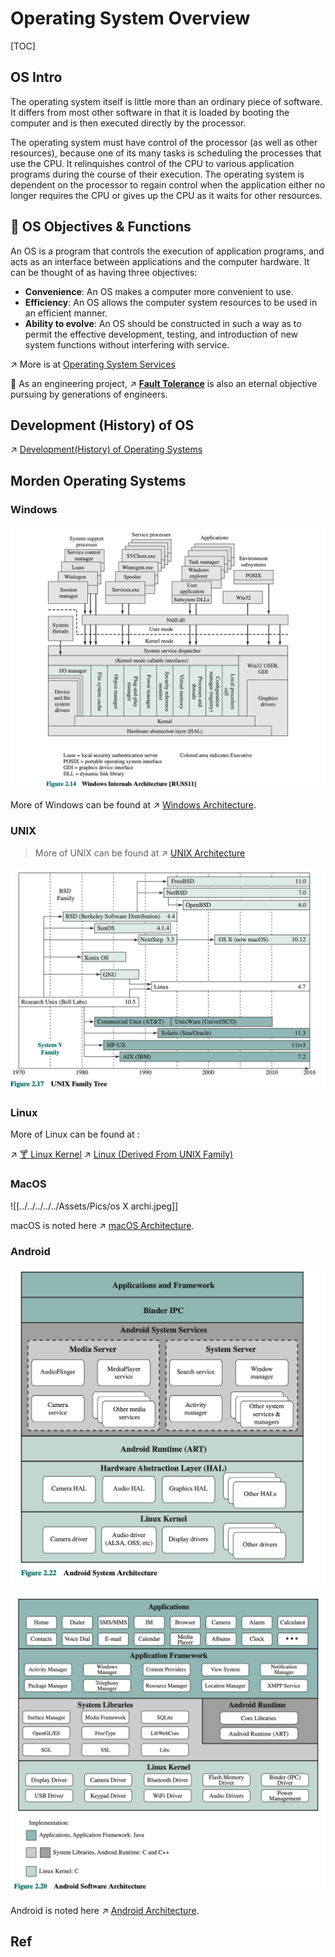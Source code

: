 # Operating System Overview

[TOC]



## OS Intro
The operating system itself is little more than an ordinary piece of software. It differs from most other software in that it is loaded by booting the computer and is then executed directly by the processor. 

The operating system must have control of the processor (as well as other resources), because one of its many tasks is scheduling the processes that use the CPU. It relinquishes control of the CPU to various application programs during the course of their execution. The operating system is dependent on the processor to regain control when the application either no longer requires the CPU or gives up the CPU as it waits for other resources.



## 🥅 OS Objectives & Functions
An OS is a program that controls the execution of application programs, and acts as an interface between applications and the computer hardware. It can be thought of as having three objectives:

- **Convenience**: An OS makes a computer more convenient to use.  
- **Efficiency**: An OS allows the computer system resources to be used in an efficient manner.
- **Ability to evolve**: An OS should be constructed in such a way as to permit the effective development, testing, and introduction of new system functions without interfering with service.

↗ More is at [Operating System Services](Operating%20System%20Services.md)

🤔 As an engineering project, ↗ **[Fault Tolerance](Fault%20Tolerance.md)** is also an eternal objective pursuing by generations of engineers.



## Development (History) of OS
↗ [Development(History) of Operating Systems](Development(History)%20of%20Operating%20Systems.md)



## Morden Operating Systems
### Windows
![](../../../../../Assets/Pics/Screenshot%202023-03-02%20at%208.35.31%20PM.png)

More of Windows can be found at ↗ [Windows Architecture](../../../🥷🏼%20Operating%20System%20(Tech)/Windows/📌%20Windows%20Basics/Windows%20Architecture.md).


### UNIX
> More of UNIX can be found at ↗ [UNIX Architecture](../../../🥷🏼%20Operating%20System%20(Tech)/UNIX%20Family/📌%20UNIX%20Basics/UNIX%20Architecture.md)

![](../../../../../Assets/Pics/Screenshot%202023-03-02%20at%2010.06.15%20PM.png)


### Linux
More of Linux can be found at :

↗ [🍸 Linux Kernel](../../../🥷🏼%20Operating%20System%20(Tech)/Linux%20(Derived%20From%20UNIX%20Family)/🔩%20Linux%20Kernel/🍸%20Linux%20Kernel.md)
↗ [Linux (Derived From UNIX Family)](../../../🥷🏼%20Operating%20System%20(Tech)/Linux%20(Derived%20From%20UNIX%20Family)/Linux%20(Derived%20From%20UNIX%20Family).md)


### MacOS
![[../../../../../Assets/Pics/os X archi.jpeg]]

macOS is noted here ↗ [macOS Architecture](../../../🥷🏼%20Operating%20System%20(Tech)/Apple/macOS%20(Derived%20From%20UNIX%20Family)/📌%20macOS%20Basics/macOS%20Architecture.md).


### Android
![](../../../../../Assets/Pics/Screenshot%202023-03-02%20at%2010.01.30%20PM.png)

![](../../../../../Assets/Pics/Screenshot%202023-03-02%20at%2010.05.49%20PM.png)


Android is noted here ↗ [Android Architecture](../../../🥷🏼%20Operating%20System%20(Tech)/Android%20&%20AOSP/Android%20Architecture/Android%20Architecture.md).



## Ref
[History of UNIX]: https://en.wikipedia.org/wiki/History_of_Unix
[操作系统原理——第2章 操作系统概述]: https://blog.csdn.net/tangkcc/article/details/114852154
